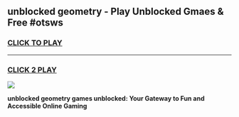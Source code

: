 
## unblocked geometry - Play Unblocked Gmaes & Free #otsws
<h3>
<a href="https://news.freeplayer.one?title=unblocked_geometry&ref=24F">CLICK TO PLAY</a></h3>
<hr>

<h3>
<a href="https://news.freeplayer.one?title=unblocked_geometry&ref=24F">CLICK 2 PLAY</a>
  
</h3>

<a href="https://news.freeplayer.one?title=unblocked_geometry&ref=24F/"><img src="https://clearcache.store/games.png"></a>


**unblocked geometry games unblocked: Your Gateway to Fun and Accessible Online Gaming**
